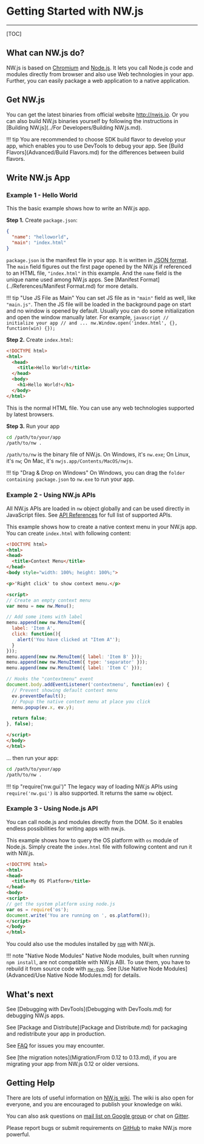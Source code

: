 # Getting Started with NW.js
---

[TOC]

## What can NW.js do?

NW.js is based on [Chromium](http://www.chromium.org) and [Node.js](http://nodejs.org/). It lets you call Node.js code and modules directly from browser and also use Web technologies in your app. Further, you can easily package a web application to a native application.

## Get NW.js

You can get the latest binaries from official website http://nwjs.io. Or you can also build NW.js binaries yourself by following the instructions in [Building NW.js](../For Developers/Building NW.js.md).

!!! tip
    You are recommended to choose SDK build flavor to develop your app, which enables you to use DevTools to debug your app. See [Build Flavors](Advanced/Build Flavors.md) for the differences between build flavors.

## Write NW.js App

### Example 1 - Hello World

This the basic example shows how to write an NW.js app.

**Step 1.** Create `package.json`:

```json
{
  "name": "helloworld",
  "main": "index.html"
}
```

`package.json` is the manifest file in your app. It is written in [JSON format](http://www.json.org/). The `main` field figures out the first page opened by the NW.js if referenced to an HTML file, `"index.html"` in this example. And the `name` field is the unique name used among NW.js apps. See [Manifest Format](../References/Manifest Format.md) for more details.

!!! tip "Use JS File as Main"
    You can set JS file as in `"main"` field as well, like `"main.js"`. Then the JS file will be loaded in the background page on start and no window is opened by default. Usually you can do some initialization and open the window manually later. For example,
    ```javascript
    // initialize your app
    // and ...
    nw.Window.open('index.html', {}, function(win) {});
    ```

**Step 2.** Create `index.html`:

```html
<!DOCTYPE html>
<html>
  <head>
    <title>Hello World!</title>
  </head>
  <body>
    <h1>Hello World!</h1>
  </body>
</html>
```

This is the normal HTML file. You can use any web technologies supported by latest browsers.

**Step 3.** Run your app

```bash
cd /path/to/your/app
/path/to/nw .
```

`/path/to/nw` is the binary file of NW.js. On Windows, it's `nw.exe`; On Linux, it's `nw`; On Mac, it's `nwjs.app/Contents/MacOS/nwjs`.

!!! tip "Drag &amp; Drop on Windows"
    On Windows, you can drag the `folder containing package.json` to `nw.exe` to run your app.

### Example 2 - Using NW.js APIs

All NW.js APIs are loaded in `nw` object globally and can be used directly in JavaScript files. See [API References](../index.md#references) for full list of supported APIs.

This example shows how to create a native context menu in your NW.js app. You can create `index.html` with following content:
```html
<!DOCTYPE html>
<html>
<head>
  <title>Context Menu</title>
</head>
<body style="width: 100%; height: 100%;">

<p>'Right click' to show context menu.</p>

<script>
// Create an empty context menu
var menu = new nw.Menu();

// Add some items with label
menu.append(new nw.MenuItem({
  label: 'Item A',
  click: function(){
    alert('You have clicked at "Item A"');
  }
}));
menu.append(new nw.MenuItem({ label: 'Item B' }));
menu.append(new nw.MenuItem({ type: 'separator' }));
menu.append(new nw.MenuItem({ label: 'Item C' }));

// Hooks the "contextmenu" event
document.body.addEventListener('contextmenu', function(ev) {
  // Prevent showing default context menu
  ev.preventDefault();
  // Popup the native context menu at place you click
  menu.popup(ev.x, ev.y);

  return false;
}, false);

</script>  
</body>
</html>
```

... then run your app:
```bash
cd /path/to/your/app
/path/to/nw .
```

!!! tip "require('nw.gui')"
    The legacy way of loading NW.js APIs using `require('nw.gui')` is also supported. It returns the same `nw` object.

### Example 3 - Using Node.js API

You can call node.js and modules directly from the DOM. So it enables endless possibilities for writing apps with nw.js.

This example shows how to query the OS platform with `os` module of Node.js. Simply create the `index.html` file with following content and run it with NW.js.

```html
<!DOCTYPE html>
<html>
<head>
  <title>My OS Platform</title>
</head>
<body>
<script>
// get the system platform using node.js
var os = require('os');
document.write('You are running on ', os.platform());
</script>
</body>
</html>
```

You could also use the modules installed by [`npm`](https://www.npmjs.com/) with NW.js.

!!! note "Native Node Modules"
    Native Node modules, built when running `npm install`, are not compatible with NW.js ABI. To use them, you have to rebuild it from source code with [`nw-gyp`](https://github.com/nwjs/nw-gyp). See [Use Native Node Modules](Advanced/Use Native Node Modules.md) for details.

## What's next

See [Debugging with DevTools](Debugging with DevTools.md) for debugging NW.js apps.

See [Package and Distribute](Package and Distribute.md) for packaging and redistribute your app in production.

See [FAQ](FAQ.md) for issues you may encounter.

See [the migration notes](Migration/From 0.12 to 0.13.md), if you are migrating your app from NW.js 0.12 or older versions.

## Getting Help

There are lots of useful information on [NW.js wiki](https://github.com/nwjs/nw.js/wiki). The wiki is also open for everyone, and you are encouraged to publish your knowledge on wiki.

You can also ask questions on [mail list on Google group](https://groups.google.com/forum/#!forum/nwjs-general) or chat on [Gitter](https://gitter.im/nwjs/nw.js).

Please report bugs or submit requirements on [GitHub](https://github.com/nwjs/nw.js/issues) to make NW.js more powerful.
